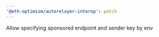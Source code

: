 ```yaml
---
'@eth-optimism/autorelayer-interop': patch
---
```


Allow specifying sponsored endpoint and sender key by env
